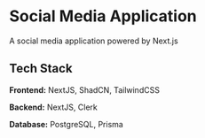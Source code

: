 # Social Media Application

A social media application powered by Next.js

## Tech Stack

**Frontend:** NextJS, ShadCN, TailwindCSS

**Backend:** NextJS, Clerk

**Database:** PostgreSQL, Prisma

